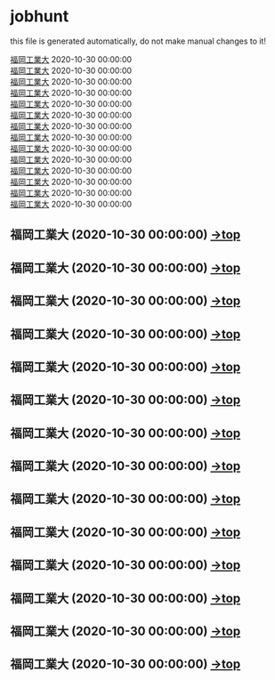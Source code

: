 # jobhunt <span id="top"></span>

this file is generated automatically, do not make manual changes to it!

[福岡工業大](#福岡工業大) 2020-10-30 00:00:00  
[福岡工業大](#中央大) 2020-10-30 00:00:00  
[福岡工業大](#同志社大) 2020-10-30 00:00:00  
[福岡工業大](#千葉商科大) 2020-10-30 00:00:00  
[福岡工業大](#東京大) 2020-10-30 00:00:00  
[福岡工業大](#滋賀大) 2020-10-30 00:00:00  
[福岡工業大](#筑波大) 2020-10-30 00:00:00  
[福岡工業大](#広島工業大) 2020-10-30 00:00:00  
[福岡工業大](#日本工業大) 2020-10-30 00:00:00  
[福岡工業大](#般社団法人CRD) 2020-10-30 00:00:00  
[福岡工業大](#公立はこだて未来大) 2020-10-30 00:00:00  
[福岡工業大](#岡山理科大) 2020-10-30 00:00:00  
[福岡工業大](#東京電機大) 2020-10-30 00:00:00  
[福岡工業大](#明治大) 2020-10-30 00:00:00  


## 福岡工業大  (2020-10-30 00:00:00) <span id="中央大"></span> <span style="color:#666;">[→top](#top)</span>

## 福岡工業大  (2020-10-30 00:00:00) <span id="同志社大"></span> <span style="color:#666;">[→top](#top)</span>

## 福岡工業大  (2020-10-30 00:00:00) <span id="千葉商科大"></span> <span style="color:#666;">[→top](#top)</span>

## 福岡工業大  (2020-10-30 00:00:00) <span id="東京大"></span> <span style="color:#666;">[→top](#top)</span>

## 福岡工業大  (2020-10-30 00:00:00) <span id="滋賀大"></span> <span style="color:#666;">[→top](#top)</span>

## 福岡工業大  (2020-10-30 00:00:00) <span id="筑波大"></span> <span style="color:#666;">[→top](#top)</span>

## 福岡工業大  (2020-10-30 00:00:00) <span id="広島工業大"></span> <span style="color:#666;">[→top](#top)</span>

## 福岡工業大  (2020-10-30 00:00:00) <span id="日本工業大"></span> <span style="color:#666;">[→top](#top)</span>

## 福岡工業大  (2020-10-30 00:00:00) <span id="般社団法人CRD"></span> <span style="color:#666;">[→top](#top)</span>

## 福岡工業大  (2020-10-30 00:00:00) <span id="明治大"></span> <span style="color:#666;">[→top](#top)</span>

## 福岡工業大  (2020-10-30 00:00:00) <span id="公立はこだて未来大"></span> <span style="color:#666;">[→top](#top)</span>

## 福岡工業大  (2020-10-30 00:00:00) <span id="岡山理科大"></span> <span style="color:#666;">[→top](#top)</span>

## 福岡工業大  (2020-10-30 00:00:00) <span id="東京電機大"></span> <span style="color:#666;">[→top](#top)</span>

## 福岡工業大  (2020-10-30 00:00:00) <span id="福岡工業大"></span> <span style="color:#666;">[→top](#top)</span>


